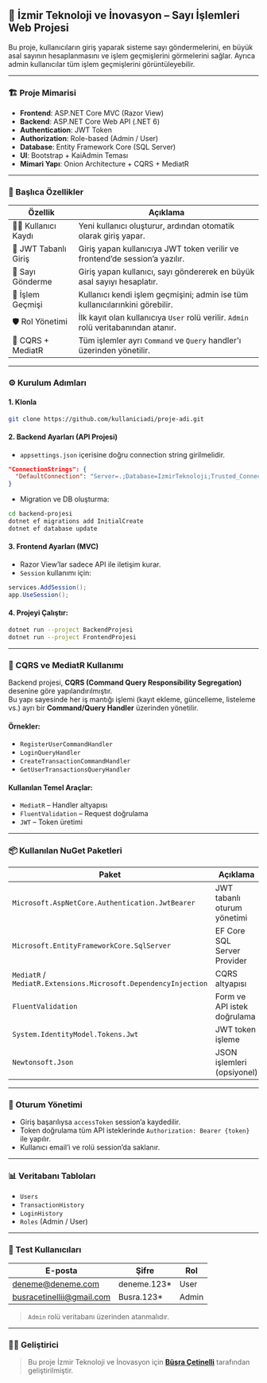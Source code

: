## 🧠 İzmir Teknoloji ve İnovasyon – Sayı İşlemleri Web Projesi

Bu proje, kullanıcıların giriş yaparak sisteme sayı göndermelerini, en büyük asal sayının hesaplanmasını ve işlem geçmişlerini görmelerini sağlar. Ayrıca admin kullanıcılar tüm işlem geçmişlerini görüntüleyebilir.

---

### 🏗️ Proje Mimarisi

- **Frontend**: ASP.NET Core MVC (Razor View)
- **Backend**: ASP.NET Core Web API (.NET 6)
- **Authentication**: JWT Token
- **Authorization**: Role-based (Admin / User)
- **Database**: Entity Framework Core (SQL Server)
- **UI**: Bootstrap + KaiAdmin Teması
- **Mimari Yapı**: Onion Architecture + CQRS + MediatR

---

### 🚀 Başlıca Özellikler

| Özellik               | Açıklama                                                                            |
| --------------------- | ----------------------------------------------------------------------------------- |
| 🧑‍💻 Kullanıcı Kaydı | Yeni kullanıcı oluşturur, ardından otomatik olarak giriş yapar.                     |
| 🔐 JWT Tabanlı Giriş  | Giriş yapan kullanıcıya JWT token verilir ve frontend’de session’a yazılır.         |
| 🧠 Sayı Gönderme      | Giriş yapan kullanıcı, sayı göndererek en büyük asal sayıyı hesaplatır.             |
| 📜 İşlem Geçmişi      | Kullanıcı kendi işlem geçmişini; admin ise tüm kullanıcılarınkini görebilir.        |
| 🛡️ Rol Yönetimi      | İlk kayıt olan kullanıcıya `User` rolü verilir. `Admin` rolü veritabanından atanır. |
| 🧰 CQRS + MediatR     | Tüm işlemler ayrı `Command` ve `Query` handler'ı üzerinden yönetilir.               |

---

### ⚙️ Kurulum Adımları

#### 1. Klonla

```bash
git clone https://github.com/kullaniciadi/proje-adi.git
```

#### 2. Backend Ayarları (API Projesi)

- `appsettings.json` içerisine doğru connection string girilmelidir.

```json
"ConnectionStrings": {
  "DefaultConnection": "Server=.;Database=IzmirTeknoloji;Trusted_Connection=True;"
}
```

- Migration ve DB oluşturma:

```bash
cd backend-projesi
dotnet ef migrations add InitialCreate
dotnet ef database update
```

#### 3. Frontend Ayarları (MVC)

- Razor View’lar sadece API ile iletişim kurar.
- `Session` kullanımı için:

```csharp
services.AddSession();
app.UseSession();
```

#### 4. Projeyi Çalıştır:

```bash
dotnet run --project BackendProjesi
dotnet run --project FrontendProjesi
```

---

### 🧰 CQRS ve MediatR Kullanımı

Backend projesi, **CQRS (Command Query Responsibility Segregation)** desenine göre yapılandırılmıştır.\
Bu yapı sayesinde her iş mantığı işlemi (kayıt ekleme, güncelleme, listeleme vs.) ayrı bir **Command/Query Handler** üzerinden yönetilir.

#### Örnekler:

- `RegisterUserCommandHandler`
- `LoginQueryHandler`
- `CreateTransactionCommandHandler`
- `GetUserTransactionsQueryHandler`

#### Kullanılan Temel Araçlar:

- `MediatR` – Handler altyapısı
- `FluentValidation` – Request doğrulama
- `JWT` – Token üretimi

---

### 📦 Kullanılan NuGet Paketleri

| Paket                                                                | Açıklama                    |
| -------------------------------------------------------------------- | --------------------------- |
| `Microsoft.AspNetCore.Authentication.JwtBearer`                      | JWT tabanlı oturum yönetimi |
| `Microsoft.EntityFrameworkCore.SqlServer`                            | EF Core SQL Server Provider |
| `MediatR` / `MediatR.Extensions.Microsoft.DependencyInjection`       | CQRS altyapısı              |
| `FluentValidation`                                                   | Form ve API istek doğrulama |
| `System.IdentityModel.Tokens.Jwt`                                    | JWT token işleme            |
| `Newtonsoft.Json`                                                    | JSON işlemleri (opsiyonel)  |

---

### 🔐 Oturum Yönetimi

- Giriş başarılıysa `accessToken` session’a kaydedilir.
- Token doğrulama tüm API isteklerinde `Authorization: Bearer {token}` ile yapılır.
- Kullanıcı email’i ve rolü session’da saklanır.

---

### 📊 Veritabanı Tabloları

- `Users`
- `TransactionHistory`
- `LoginHistory`
- `Roles` (Admin / User)

---

### 🧪 Test Kullanıcıları

| E-posta                                                        | Şifre        | Rol   |
| -------------------------------------------------------------- | ------------ | ----- |
| [deneme@deneme.com](mailto\:deneme@deneme.com)                 | deneme.123\* | User  |
| [busracetinellii@gmail.com](mailto\:busracetinellii@gmail.com) | Busra.123\*  | Admin |

> `Admin` rolü veritabanı üzerinden atanmalıdır.

---

### 👩‍💼 Geliştirici

> Bu proje İzmir Teknoloji ve İnovasyon için [**Büşra Çetinelli**](https://www.linkedin.com/in/busracetinelli/) tarafından geliştirilmiştir.

